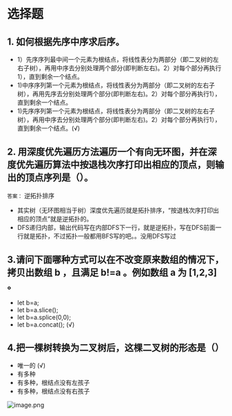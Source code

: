# 选择题

## 1. 如何根据先序中序求后序。

+ 1）先序序列最中间一个元素为根结点，将线性表分为两部分（即二叉树的左右子树），再用中序去分别处理两个部分(即判断左右)。2）对每个部分再执行1），直到剩余一个结点。
+ 1)中序序列第一个元素为根结点，将线性表分为两部分（即二叉树的左右子树），再用先序去分别处理两个部分(即判断左右)。2）对每个部分再执行1），直到剩余一个结点。
+ 1)先序序列第一个元素为根结点，将线性表分为两部分（即二叉树的左右子树），再用中序去分别处理两个部分(即判断左右)。2）对每个部分再执行1），直到剩余一个结点。(√)

## 2. 用深度优先遍历方法遍历一个有向无环图，并在深度优先遍历算法中按退栈次序打印出相应的顶点，则输出的顶点序列是（）。

`答案：` 逆拓扑排序

+ 其实树（无环图相当于树）深度优先遍历就是拓扑排序，“按退栈次序打印出相应的顶点”就是逆拓扑的。
+ DFS递归内部，输出代码写在内部DFS下一行，就是逆拓扑，写在DFS前面一行就是拓扑，不过拓扑一般都用BFS写的吧。。没用DFS写过

## 3.请问下面哪种方式可以在不改变原来数组的情况下，拷贝出数组 b ，且满足 b!=a 。例如数组 a 为 [1,2,3] 。

+ let b=a;
+ let b=a.slice();
+ let b=a.splice(0,0);
+ let b=a.concat();  (√)

## 4.把一棵树转换为二叉树后，这棵二叉树的形态是（）

+ 唯一的 (√)
+ 有多种
+ 有多种，根结点没有左孩子
+ 有多种，根结点没有右孩子

![image.png](https://upload-images.jianshu.io/upload_images/9140378-35ac0331c93981ab.png?imageMogr2/auto-orient/strip%7CimageView2/2/w/440)
